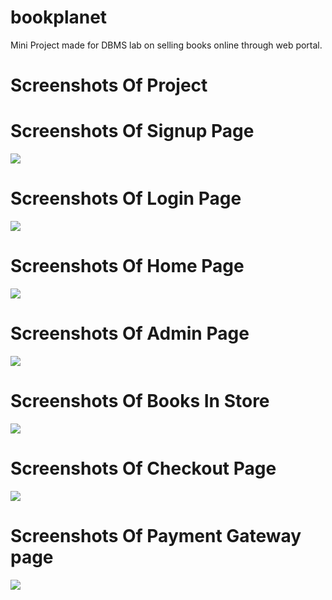 # bookplanet
Mini Project made for DBMS lab on selling books online through web portal.

# Screenshots Of Project

# Screenshots Of Signup Page
![](/screenshots/signup.png)
# Screenshots Of Login Page
![](/screenshots/login.png)
# Screenshots Of Home Page
![](/screenshots/home.png)
# Screenshots Of Admin Page
![](/screenshots/admin.png)
# Screenshots Of Books In Store
![](/screenshots/Books.png)
# Screenshots Of Checkout Page
![](/screenshots/checkout.png)
# Screenshots Of Payment Gateway page
![](/screenshots/payment-gateway.png)
